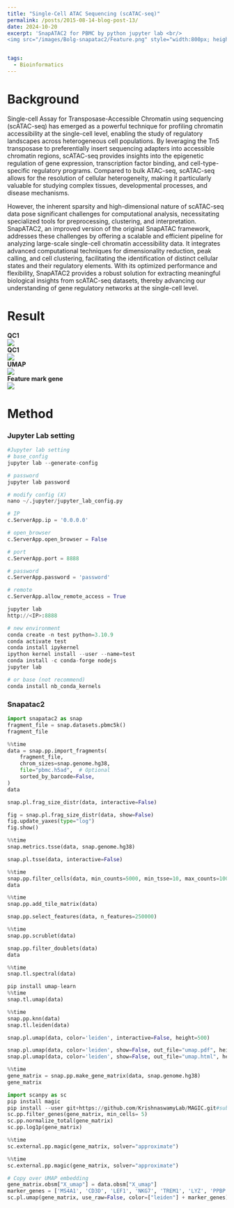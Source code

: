 ```yaml
---
title: "Single-Cell ATAC Sequencing (scATAC-seq)"
permalink: /posts/2015-08-14-blog-post-13/
date: 2024-10-20
excerpt: 'SnapATAC2 for PBMC by python jupyter lab <br/>
<img src="/images/Bolg-snapatac2/Feature.png" style="width:800px; height:450px;">'


tags:
  - Bioinformatics
---
```


Background
======
Single-cell Assay for Transposase-Accessible Chromatin using sequencing (scATAC-seq) has emerged as a powerful technique for profiling chromatin accessibility at the single-cell level, enabling the study of regulatory landscapes across heterogeneous cell populations. By leveraging the Tn5 transposase to preferentially insert sequencing adapters into accessible chromatin regions, scATAC-seq provides insights into the epigenetic regulation of gene expression, transcription factor binding, and cell-type-specific regulatory programs. Compared to bulk ATAC-seq, scATAC-seq allows for the resolution of cellular heterogeneity, making it particularly valuable for studying complex tissues, developmental processes, and disease mechanisms. <br/>

However, the inherent sparsity and high-dimensional nature of scATAC-seq data pose significant challenges for computational analysis, necessitating specialized tools for preprocessing, clustering, and interpretation. SnapATAC2, an improved version of the original SnapATAC framework, addresses these challenges by offering a scalable and efficient pipeline for analyzing large-scale single-cell chromatin accessibility data. It integrates advanced computational techniques for dimensionality reduction, peak calling, and cell clustering, facilitating the identification of distinct cellular states and their regulatory elements. With its optimized performance and flexibility, SnapATAC2 provides a robust solution for extracting meaningful biological insights from scATAC-seq datasets, thereby advancing our understanding of gene regulatory networks at the single-cell level.


Result
======
**QC1**<br/><img src="/images/Bolg-snapatac2/QC1.png"><br/>
**QC1**<br/><img src="/images/Bolg-snapatac2/QC1.png"><br/>
**UMAP**<br/><img src="/images/Bolg-snapatac2/UMAP.png"><br/>
**Feature mark gene**<br/><img src="/images/Bolg-snapatac2/Feature.png"><br/>



Method
======

 ###  Jupyter Lab setting
 ```python
#Jupyter lab setting
# base_config
jupyter lab --generate-config

# password
jupyter lab password

# modify config (X)
nano ~/.jupyter/jupyter_lab_config.py

# IP
c.ServerApp.ip = '0.0.0.0'

# open_browser
c.ServerApp.open_browser = False

# port
c.ServerApp.port = 8888

# password
c.ServerApp.password = 'password'

# remote
c.ServerApp.allow_remote_access = True

jupyter lab
http://<IP>:8888

# new environment
conda create -n test python=3.10.9
conda activate test
conda install ipykernel
ipython kernel install --user --name=test
conda install -c conda-forge nodejs
jupyter lab

# or base (not recommend)
conda install nb_conda_kernels
```


### Snapatac2

```python
import snapatac2 as snap
fragment_file = snap.datasets.pbmc5k()
fragment_file

%%time
data = snap.pp.import_fragments(
    fragment_file,
    chrom_sizes=snap.genome.hg38,
    file="pbmc.h5ad",  # Optional
    sorted_by_barcode=False,
)
data

snap.pl.frag_size_distr(data, interactive=False)

fig = snap.pl.frag_size_distr(data, show=False)
fig.update_yaxes(type="log")
fig.show()

%%time
snap.metrics.tsse(data, snap.genome.hg38)

snap.pl.tsse(data, interactive=False)

%%time
snap.pp.filter_cells(data, min_counts=5000, min_tsse=10, max_counts=100000)
data

%%time
snap.pp.add_tile_matrix(data)

snap.pp.select_features(data, n_features=250000)

%%time
snap.pp.scrublet(data)

snap.pp.filter_doublets(data)
data

%%time
snap.tl.spectral(data)

pip install umap-learn
%%time
snap.tl.umap(data)

%%time
snap.pp.knn(data)
snap.tl.leiden(data)

snap.pl.umap(data, color='leiden', interactive=False, height=500)

snap.pl.umap(data, color='leiden', show=False, out_file="umap.pdf", height=500)
snap.pl.umap(data, color='leiden', show=False, out_file="umap.html", height=500)

%%time
gene_matrix = snap.pp.make_gene_matrix(data, snap.genome.hg38)
gene_matrix

import scanpy as sc
pip install magic
pip install --user git+https://github.com/KrishnaswamyLab/MAGIC.git#subdirectory=python
sc.pp.filter_genes(gene_matrix, min_cells= 5)
sc.pp.normalize_total(gene_matrix)
sc.pp.log1p(gene_matrix)

%%time
sc.external.pp.magic(gene_matrix, solver="approximate")

%%time
sc.external.pp.magic(gene_matrix, solver="approximate")

# Copy over UMAP embedding
gene_matrix.obsm["X_umap"] = data.obsm["X_umap"]
marker_genes = ['MS4A1', 'CD3D', 'LEF1', 'NKG7', 'TREM1', 'LYZ', 'PPBP']
sc.pl.umap(gene_matrix, use_raw=False, color=["leiden"] + marker_genes)
```

